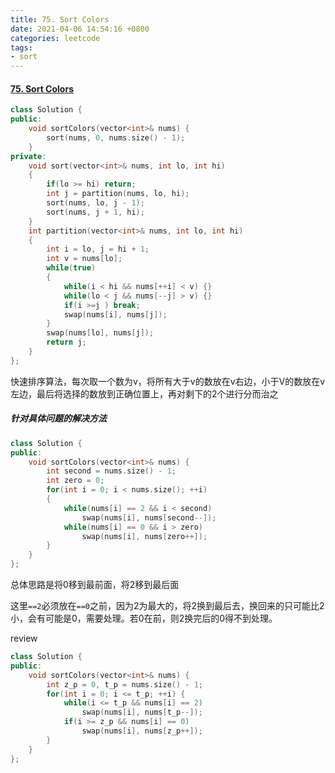 ```yaml
---
title: 75. Sort Colors
date: 2021-04-06 14:54:16 +0800
categories: leetcode
tags: 
- sort
---
```

#### [75. Sort Colors](https://leetcode.com/problems/sort-colors/)

```c++
class Solution {
public:
    void sortColors(vector<int>& nums) {
        sort(nums, 0, nums.size() - 1);
    }
private:
    void sort(vector<int>& nums, int lo, int hi)
    {
        if(lo >= hi) return;
        int j = partition(nums, lo, hi);
        sort(nums, lo, j - 1);
        sort(nums, j + 1, hi);
    }
    int partition(vector<int>& nums, int lo, int hi)
    {
        int i = lo, j = hi + 1;
        int v = nums[lo];
        while(true)
        {
            while(i < hi && nums[++i] < v) {}
            while(lo < j && nums[--j] > v) {}
            if(i >=j ) break;
            swap(nums[i], nums[j]);
        }
        swap(nums[lo], nums[j]);
        return j;
    }
};
```

快速排序算法，每次取一个数为v，将所有大于v的数放在v右边，小于V的数放在v左边，最后将选择的数放到正确位置上，再对剩下的2个进行分而治之

##### 针对具体问题的解决方法
```c++
class Solution {
public:
    void sortColors(vector<int>& nums) {
        int second = nums.size() - 1;
        int zero = 0;
        for(int i = 0; i < nums.size(); ++i)
        {
            while(nums[i] == 2 && i < second)
                swap(nums[i], nums[second--]);
            while(nums[i] == 0 && i > zero)
                swap(nums[i], nums[zero++]);
        }
    }
};
```
总体思路是将0移到最前面，将2移到最后面

这里`==2`必须放在`==0`之前，因为2为最大的，将2换到最后去，换回来的只可能比2小，会有可能是0，需要处理。若0在前，则2换完后的0得不到处理。

review
```c++
class Solution {
public:
    void sortColors(vector<int>& nums) {
        int z_p = 0, t_p = nums.size() - 1;
        for(int i = 0; i <= t_p; ++i) {
            while(i <= t_p && nums[i] == 2)
                swap(nums[i], nums[t_p--]);
            if(i >= z_p && nums[i] == 0)
                swap(nums[i], nums[z_p++]);
        }
    }
};
```
